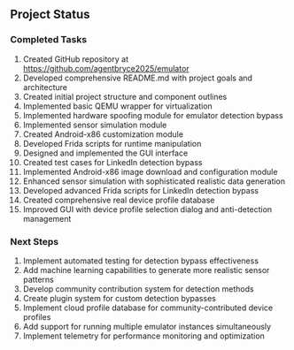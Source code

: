 ## Project Status
### Completed Tasks
1. Created GitHub repository at https://github.com/agentbryce2025/emulator
2. Developed comprehensive README.md with project goals and architecture
3. Created initial project structure and component outlines
4. Implemented basic QEMU wrapper for virtualization
5. Implemented hardware spoofing module for emulator detection bypass
6. Implemented sensor simulation module
7. Created Android-x86 customization module
8. Developed Frida scripts for runtime manipulation
9. Designed and implemented the GUI interface
10. Created test cases for LinkedIn detection bypass
11. Implemented Android-x86 image download and configuration module
12. Enhanced sensor simulation with sophisticated realistic data generation
13. Developed advanced Frida scripts for LinkedIn detection bypass
14. Created comprehensive real device profile database
15. Improved GUI with device profile selection dialog and anti-detection management

### Next Steps
1. Implement automated testing for detection bypass effectiveness
2. Add machine learning capabilities to generate more realistic sensor patterns
3. Develop community contribution system for detection methods
4. Create plugin system for custom detection bypasses
5. Implement cloud profile database for community-contributed device profiles
6. Add support for running multiple emulator instances simultaneously
7. Implement telemetry for performance monitoring and optimization
